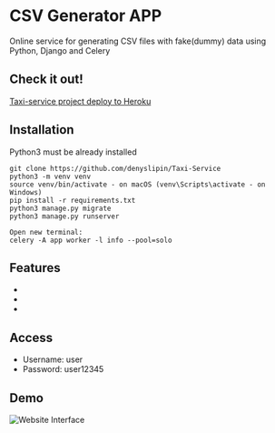 # CSV Generator APP

Online service for generating CSV files with fake(dummy)
data using Python, Django and Celery

## Check it out!

[Taxi-service project deploy to Heroku]()

## Installation

Python3 must be already installed

```shell
git clone https://github.com/denyslipin/Taxi-Service
python3 -m venv venv
source venv/bin/activate - on macOS (venv\Scripts\activate - on Windows)
pip install -r requirements.txt
python3 manage.py migrate
python3 manage.py runserver

Open new terminal:
celery -A app worker -l info --pool=solo
```

## Features

* 
* 
* 

## Access

* Username: user
* Password: user12345

## Demo

![Website Interface]()

